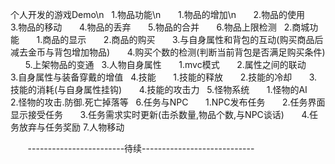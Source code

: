 个人开发的游戏Demo\n
    1.物品功能\n
        1.物品的增加\n
        2.物品的使用
        3.物品的移动
        4.物品的丢弃
        5.物品的合并
        6.物品上限检测
   2.商城功能
        1.商品的显示
        2.商品的购买
        3.与自身属性和背包的互动(购买商品后减去金币与背包增加物品)
        4.购买个数的检测(判断当前背包是否满足购买条件)
        5.上架物品的变通
   3.人物自身属性
        1.mvc模式
        2.属性之间的联动
        3.自身属性与装备穿戴的增值
   4.技能
        1.技能的释放
        2.技能的冷却
        3.技能的消耗(与自身属性挂钩)
        4.技能的攻击力
   5.怪物系统
        1.怪物的AI
        2.怪物的攻击.防御.死亡掉落等
   6.任务与NPC
        1.NPC发布任务
        2.任务界面显示接受任务
        3.任务需求实时更新(击杀数量,物品个数,与NPC谈话)
        4.任务放弃与任务奖励
  7.人物移动
        
        
        
        ------------------------待续----------------------------
